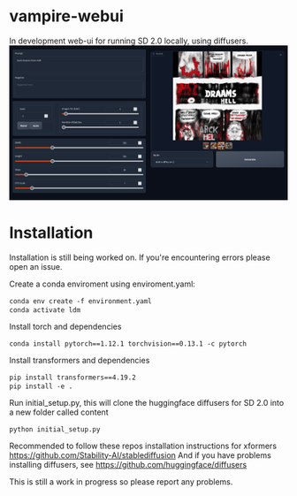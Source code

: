 # vampire-webui

In development web-ui for running SD 2.0 locally, using diffusers.
![alt text](https://github.com/CoffeeVampir3/vampire-webui/blob/96733e8763bcb02b975687a050337482dcd5fb2c/image.png)

# Installation

Installation is still being worked on. If you're encountering errors please open an issue.

Create a conda enviroment using enviroment.yaml:
```
conda env create -f environment.yaml
conda activate ldm
```

Install torch and dependencies
```
conda install pytorch==1.12.1 torchvision==0.13.1 -c pytorch
```

Install transformers and dependencies
```
pip install transformers==4.19.2
pip install -e .
```

Run initial_setup.py, this will clone the huggingface diffusers for SD 2.0 into a new folder called content
```
python initial_setup.py
```

Recommended to follow these repos installation instructions for xformers <https://github.com/Stability-AI/stablediffusion>
And if you have problems installing diffusers, see <https://github.com/huggingface/diffusers>

This is still a work in progress so please report any problems.
